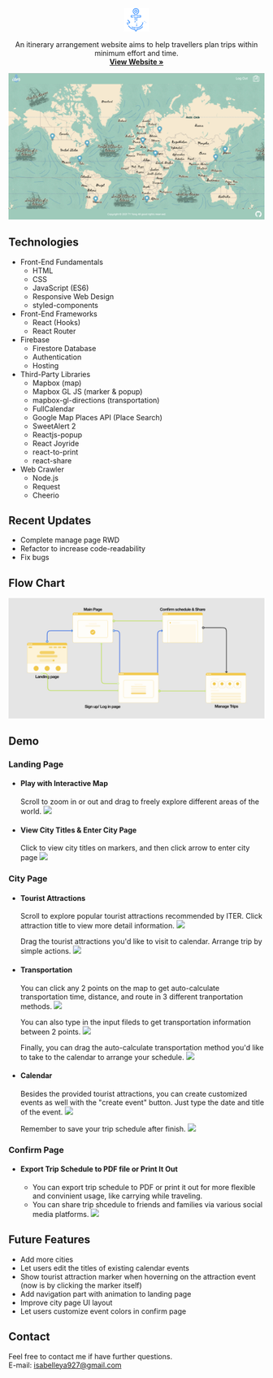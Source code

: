 <p align="center">
    <img src="./src/images/logo2.png" alt="Logo" width="50" >
  <p align="center">
   An itinerary arrangement website aims to help travellers plan trips within minimum effort and time.
    <br />
    <a href="https://iter-e3ef2.web.app/"><strong>View Website »</strong></a>
    <br />
    
  </p> 
</p>
<kbd  align="center">
    <a href="https://iter-e3ef2.web.app/">
        <img src="./src/images/mainPage.png" >
    </a>
</kbd>

## Technologies

- Front-End Fundamentals
  - HTML
  - CSS
  - JavaScript (ES6)
  - Responsive Web Design
  - styled-components
- Front-End Frameworks
  - React (Hooks)
  - React Router
- Firebase
  - Firestore Database
  - Authentication
  - Hosting
- Third-Party Libraries
  - Mapbox (map)
  - Mapbox GL JS (marker & popup)
  - mapbox-gl-directions (transportation)
  - FullCalendar
  - Google Map Places API (Place Search)
  - SweetAlert 2
  - Reactjs-popup
  - React Joyride
  - react-to-print
  - react-share
- Web Crawler
  - Node.js
  - Request
  - Cheerio

## Recent Updates

- Complete manage page RWD
- Refactor to increase code-readability
- Fix bugs

## Flow Chart

![](./src/images/flowChart.jpg)

## Demo

### Landing Page

- #### Play with Interactive Map

  Scroll to zoom in or out and drag to freely explore different areas of the world.
  <kbd>
  <img src="./src/images/interactiveMapRename.gif" >
  </kbd>

- #### View City Titles & Enter City Page

  Click to view city titles on markers, and then click arrow to enter city page
  <kbd>
  <img src="./src/images/mapClick.gif" >
  </kbd>

### City Page

- #### Tourist Attractions

  Scroll to explore popular tourist attractions recommended by ITER. Click attraction title to view more detail information.
  <kbd>
  <img src="./src/images/attractionTitle.gif" >
  </kbd>

  Drag the tourist attractions you'd like to visit to calendar. Arrange trip by simple actions.
  <kbd>
  <img src="./src/images/attractionEvent.gif" >
  </kbd>

- #### Transportation

  You can click any 2 points on the map to get auto-calculate transportation time, distance, and route in 3 different tranportation methods.
  <kbd>
  <img src="./src/images/transportationClick.gif" >
  </kbd>

  You can also type in the input fileds to get transportation information between 2 points.
  <kbd>
  <img src="./src/images/transportationType.gif" >
  </kbd>

  Finally, you can drag the auto-calculate transportation method you'd like to take to the calendar to arrange your schedule.
  <kbd>
  <img src="./src/images/transportationEvent.gif" >
  </kbd>

- #### Calendar

  Besides the provided tourist attractions, you can create customized events as well with the "create event" button. Just type the date and title of the event.
  <kbd>
  <img src="./src/images/createEvent.gif" >
  </kbd>

  Remember to save your trip schedule after finish.
  <kbd>
  <img src="./src/images/saveTrip.gif" >
  </kbd>

### Confirm Page

- #### Export Trip Schedule to PDF file or Print It Out
  - You can export trip schedule to PDF or print it out for more flexible and convinient usage, like carrying while traveling.
  - You can share trip shcedule to friends and families via various social media platforms.
    <kbd>
    <img src="./src/images/confirmPage.gif" >
    </kbd>

## Future Features

- Add more cities
- Let users edit the titles of existing calendar events
- Show tourist attraction marker when hoverning on the attraction event (now is by clicking the marker itself)
- Add navigation part with animation to landing page
- Improve city page UI layout
- Let users customize event colors in confirm page

## Contact

Feel free to contact me if have further questions.<br>
E-mail: isabelleya927@gmail.com
